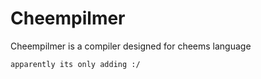 # Cheempilmer
Cheempilmer is a compiler designed for cheems language 

``apparently its only adding :/ ``
